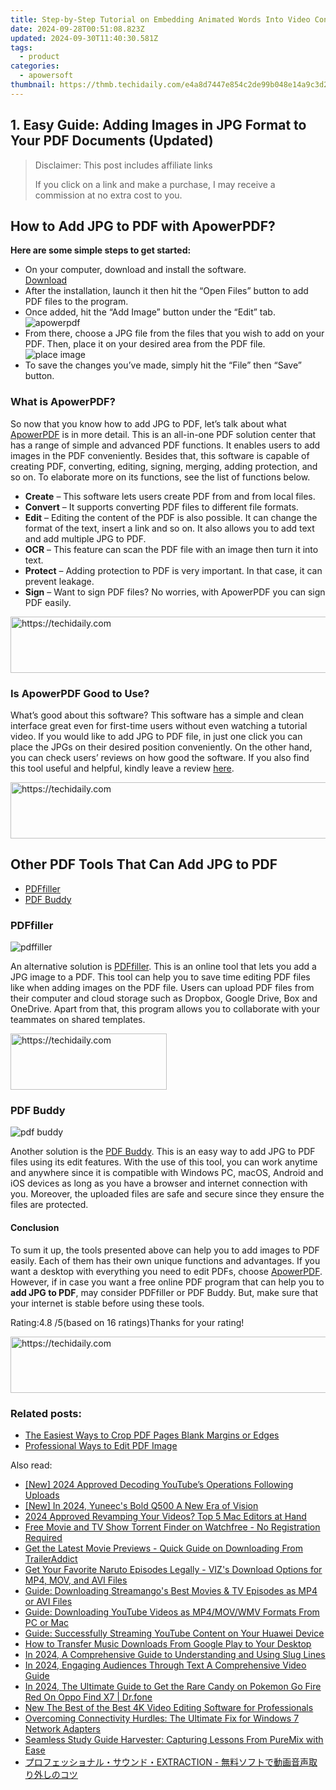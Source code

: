 ```yaml
---
title: Step-by-Step Tutorial on Embedding Animated Words Into Video Content
date: 2024-09-28T00:51:08.823Z
updated: 2024-09-30T11:40:30.581Z
tags:
  - product
categories:
  - apowersoft
thumbnail: https://thmb.techidaily.com/e4a8d7447e854c2de99b048e14a9c3d2b9315b35b4cc07b6ffa3d376da485f27.jpg
---
```


## 1. Easy Guide: Adding Images in JPG Format to Your PDF Documents (Updated)

>  Disclaimer: This post includes affiliate links
>
>  If you click on a link and make a purchase, I may receive a commission at no extra cost to you.
>

## How to Add JPG to PDF with ApowerPDF?

**Here are some simple steps to get started:**

* On your computer, download and install the software.  
[Download](https://tools.techidaily.com/apowersoft/products/)
* After the installation, launch it then hit the “Open Files” button to add PDF files to the program.
* Once added, hit the “Add Image” button under the “Edit” tab.  
![apowerpdf](https://www.apowersoft.com//webusupload.aoscdn.com/apowercom/wp-content/uploads/2020/07/add-image.jpg.webp)
* From there, choose a JPG file from the files that you wish to add on your PDF. Then, place it on your desired area from the PDF file.  
![place image](https://www.apowersoft.com//webusupload.aoscdn.com/apowercom/wp-content/uploads/2020/07/place-jpg.jpg.webp)
* To save the changes you’ve made, simply hit the “File” then “Save” button.

### What is ApowerPDF?

So now that you know how to add JPG to PDF, let’s talk about what [ApowerPDF](https://tools.techidaily.com/apowersoft/apower-pdf/) is in more detail. This is an all-in-one PDF solution center that has a range of simple and advanced PDF functions. It enables users to add images in the PDF conveniently. Besides that, this software is capable of creating PDF, converting, editing, signing, merging, adding protection, and so on. To elaborate more on its functions, see the list of functions below.

* **Create** – This software lets users create PDF from and from local files.
* **Convert** – It supports converting PDF files to different file formats.
* **Edit**  – Editing the content of the PDF is also possible. It can change the format of the text, insert a link and so on. It also allows you to add text and add multiple JPG to PDF.
* **OCR** – This feature can scan the PDF file with an image then turn it into text.
* **Protect** – Adding protection to PDF is very important. In that case, it can prevent leakage.
* **Sign** – Want to sign PDF files? No worries, with ApowerPDF you can sign PDF easily.

<!-- affiliate ads begin -->
<a href="https://zebaoaffiliateprogram.pxf.io/c/5597632/2137975/21526" target="_top" id="2137975">
  <img src="//a.impactradius-go.com/display-ad/21526-2137975" border="0" alt="https://techidaily.com" width="728" height="90"/>
</a>
<img height="0" width="0" src="https://zebaoaffiliateprogram.pxf.io/i/5597632/2137975/21526" style="position:absolute;visibility:hidden;" border="0" />
<!-- affiliate ads end -->

### Is ApowerPDF Good to Use?

What’s good about this software? This software has a simple and clean interface great even for first-time users without even watching a tutorial video. If you would like to add JPG to PDF file, in just one click you can place the JPGs on their desired position conveniently. On the other hand, you can check users’ reviews on how good the software. If you also find this tool useful and helpful, kindly leave a review [here](https://www.g2crowd.com/products/apowerpdf/reviews).

<!-- affiliate ads begin -->
<a href="https://imp.i357552.net/c/5597632/863035/11832" target="_top" id="863035">
  <img src="//a.impactradius-go.com/display-ad/11832-863035" border="0" alt="https://techidaily.com" width="728" height="90"/>
</a>
<img height="0" width="0" src="https://imp.i357552.net/i/5597632/863035/11832" style="position:absolute;visibility:hidden;" border="0" />
<!-- affiliate ads end -->

## Other PDF Tools That Can Add JPG to PDF

* [PDFfiller](https://tools.techidaily.com/apowersoft/products/)
* [PDF Buddy](https://tools.techidaily.com/apowersoft/products/)

### PDFfiller

![pdffiller](https://www.apowersoft.com//webusupload.aoscdn.com/apowercom/wp-content/uploads/2020/07/add-image-pdffiller.jpg.webp)

An alternative solution is [PDFfiller](https://www.pdffiller.com/en/categories/add-image.htm). This is an online tool that lets you add a JPG image to a PDF. This tool can help you to save time editing PDF files like when adding images on the PDF file. Users can upload PDF files from their computer and cloud storage such as Dropbox, Google Drive, Box and OneDrive. Apart from that, this program allows you to collaborate with your teammates on shared templates.

<!-- affiliate ads begin -->
<a href="https://bluettius.sjv.io/c/5597632/2139120/17108" target="_top" id="2139120">
  <img src="//a.impactradius-go.com/display-ad/17108-2139120" border="0" alt="https://techidaily.com" width="250" height="90"/>
</a>
<img height="0" width="0" src="https://bluettius.sjv.io/i/5597632/2139120/17108" style="position:absolute;visibility:hidden;" border="0" />
<!-- affiliate ads end -->

### PDF Buddy

![pdf buddy](https://www.apowersoft.com//webusupload.aoscdn.com/apowercom/wp-content/uploads/2020/07/add-jpg-using-pdfbuddy.jpg.webp)

Another solution is the [PDF Buddy](https://www.pdfbuddy.com/how-to/add-image-to-pdf). This is an easy way to add JPG to PDF files using its edit features. With the use of this tool, you can work anytime and anywhere since it is compatible with Windows PC, macOS, Android and iOS devices as long as you have a browser and internet connection with you. Moreover, the uploaded files are safe and secure since they ensure the files are protected.

#### Conclusion

To sum it up, the tools presented above can help you to add images to PDF easily. Each of them has their own unique functions and advantages. If you want a desktop with everything you need to edit PDFs, choose [ApowerPDF](https://tools.techidaily.com/apowersoft/apower-pdf/). However, if in case you want a free online PDF program that can help you to **add JPG to PDF**, may consider PDFfiller or PDF Buddy. But, make sure that your internet is stable before using these tools.

Rating:4.8 /5(based on 16 ratings)Thanks for your rating!

<!-- affiliate ads begin -->
<a href="https://aligracehair.sjv.io/c/5597632/2006960/19272" target="_top" id="2006960">
  <img src="//a.impactradius-go.com/display-ad/19272-2006960" border="0" alt="https://techidaily.com" width="728" height="90"/>
</a>
<img height="0" width="0" src="https://aligracehair.sjv.io/i/5597632/2006960/19272" style="position:absolute;visibility:hidden;" border="0" />
<!-- affiliate ads end -->

### Related posts:

* [The Easiest Ways to Crop PDF Pages Blank Margins or Edges](https://tools.techidaily.com/apowersoft/apower-pdf/)
* [Professional Ways to Edit PDF Image](https://tools.techidaily.com/apowersoft/apower-pdf/)

<ins class="adsbygoogle"
     style="display:block"
     data-ad-format="autorelaxed"
     data-ad-client="ca-pub-7571918770474297"
     data-ad-slot="1223367746"></ins>

<ins class="adsbygoogle"
     style="display:block"
     data-ad-client="ca-pub-7571918770474297"
     data-ad-slot="8358498916"
     data-ad-format="auto"
     data-full-width-responsive="true"></ins>

<span class="atpl-alsoreadstyle">Also read:</span>
<div><ul>
<li><a href="https://facebook-video-share.techidaily.com/new-2024-approved-decoding-youtubes-operations-following-uploads/"><u>[New] 2024 Approved Decoding YouTube’s Operations Following Uploads</u></a></li>
<li><a href="https://fox-blue.techidaily.com/new-in-2024-yuneecs-bold-q500-a-new-era-of-vision/"><u>[New] In 2024, Yuneec's Bold Q500 A New Era of Vision</u></a></li>
<li><a href="https://extra-support.techidaily.com/2024-approved-revamping-your-videos-top-5-mac-editors-at-hand/"><u>2024 Approved Revamping Your Videos? Top 5 Mac Editors at Hand</u></a></li>
<li><a href="https://fox-useful.techidaily.com/free-movie-and-tv-show-torrent-finder-on-watchfree-no-registration-required/"><u>Free Movie and TV Show Torrent Finder on Watchfree - No Registration Required</u></a></li>
<li><a href="https://fox-useful.techidaily.com/get-the-latest-movie-previews-quick-guide-on-downloading-from-traileraddict/"><u>Get the Latest Movie Previews - Quick Guide on Downloading From TrailerAddict</u></a></li>
<li><a href="https://fox-useful.techidaily.com/get-your-favorite-naruto-episodes-legally-vizs-download-options-for-mp4-mov-and-avi-files/"><u>Get Your Favorite Naruto Episodes Legally - VIZ's Download Options for MP4, MOV, and AVI Files</u></a></li>
<li><a href="https://fox-useful.techidaily.com/guide-downloading-streamangos-best-movies-and-tv-episodes-as-mp4-or-avi-files/"><u>Guide: Downloading Streamango's Best Movies & TV Episodes as MP4 or AVI Files</u></a></li>
<li><a href="https://fox-useful.techidaily.com/guide-downloading-youtube-videos-as-mp4movwmv-formats-from-pc-or-mac/"><u>Guide: Downloading YouTube Videos as MP4/MOV/WMV Formats From PC or Mac</u></a></li>
<li><a href="https://fox-useful.techidaily.com/guide-successfully-streaming-youtube-content-on-your-huawei-device/"><u>Guide: Successfully Streaming YouTube Content on Your Huawei Device</u></a></li>
<li><a href="https://fox-useful.techidaily.com/how-to-transfer-music-downloads-from-google-play-to-your-desktop/"><u>How to Transfer Music Downloads From Google Play to Your Desktop</u></a></li>
<li><a href="https://extra-information.techidaily.com/in-2024-a-comprehensive-guide-to-understanding-and-using-slug-lines/"><u>In 2024, A Comprehensive Guide to Understanding and Using Slug Lines</u></a></li>
<li><a href="https://vp-tips.techidaily.com/in-2024-engaging-audiences-through-text-a-comprehensive-video-guide/"><u>In 2024, Engaging Audiences Through Text A Comprehensive Video Guide</u></a></li>
<li><a href="https://android-pokemon-go.techidaily.com/in-2024-the-ultimate-guide-to-get-the-rare-candy-on-pokemon-go-fire-red-on-oppo-find-x7-drfone-by-drfone-virtual-android/"><u>In 2024, The Ultimate Guide to Get the Rare Candy on Pokemon Go Fire Red On Oppo Find X7 | Dr.fone</u></a></li>
<li><a href="https://ai-video-apps.techidaily.com/new-the-best-of-the-best-4k-video-editing-software-for-professionals/"><u>New The Best of the Best 4K Video Editing Software for Professionals</u></a></li>
<li><a href="https://hardware-help.techidaily.com/overcoming-connectivity-hurdles-the-ultimate-fix-for-windows-7-network-adapters/"><u>Overcoming Connectivity Hurdles: The Ultimate Fix for Windows 7 Network Adapters</u></a></li>
<li><a href="https://fox-useful.techidaily.com/seamless-study-guide-harvester-capturing-lessons-from-puremix-with-ease/"><u>Seamless Study Guide Harvester: Capturing Lessons From PureMix with Ease</u></a></li>
<li><a href="https://vp-tips.techidaily.com/extraction/"><u>プロフェッショナル・サウンド・EXTRACTION - 無料ソフトで動画音声取り外しのコツ</u></a></li>
</ul></div>

